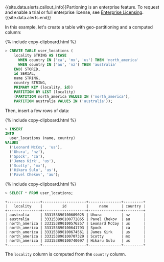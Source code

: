 {{site.data.alerts.callout_info}}Partioning is an enterprise feature. To request and enable a trial or full enterprise license, see <a href="enterprise-licensing.html">Enterprise Licensing</a>.{{site.data.alerts.end}}

In this example, let's create a table with geo-partitioning and a computed column:

{% include copy-clipboard.html %}
~~~ sql
> CREATE TABLE user_locations (
    locality STRING AS (CASE
      WHEN country IN ('ca', 'mx', 'us') THEN 'north_america'
      WHEN country IN ('au', 'nz') THEN 'australia'
    END) STORED,
    id SERIAL,
    name STRING,
    country STRING,
    PRIMARY KEY (locality, id))
    PARTITION BY LIST (locality)
    (PARTITION north_america VALUES IN ('north_america'),
    PARTITION australia VALUES IN ('australia'));
~~~

Then, insert a few rows of data:

{% include copy-clipboard.html %}
~~~ sql
> INSERT
INTO
  user_locations (name, country)
VALUES
  ('Leonard McCoy', 'us'),
  ('Uhura', 'nz'),
  ('Spock', 'ca'),
  ('James Kirk', 'us'),
  ('Scotty', 'mx'),
  ('Hikaru Sulu', 'us'),
  ('Pavel Chekov', 'au');
~~~

{% include copy-clipboard.html %}
~~~ sql
> SELECT * FROM user_locations;
~~~
~~~
+---------------+--------------------+---------------+---------+
|   locality    |         id         |     name      | country |
+---------------+--------------------+---------------+---------+
| australia     | 333153890100609025 | Uhura         | nz      |
| australia     | 333153890100772865 | Pavel Chekov  | au      |
| north_america | 333153890100576257 | Leonard McCoy | us      |
| north_america | 333153890100641793 | Spock         | ca      |
| north_america | 333153890100674561 | James Kirk    | us      |
| north_america | 333153890100707329 | Scotty        | mx      |
| north_america | 333153890100740097 | Hikaru Sulu   | us      |
+---------------+--------------------+---------------+---------+
~~~

The `locality` column is computed from the `country` column.
